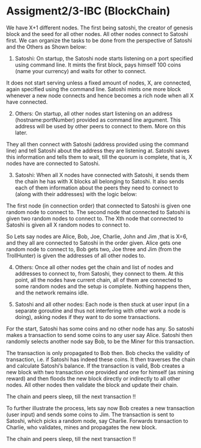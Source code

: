 # Assigment2/3-IBC (BlockChain)
We have X+1 different nodes. The first being satoshi, the creator of genesis block and the seed for all other nodes. All other nodes connect to Satoshi first. We can organize the tasks to be done from the perspective of Satoshi and the Others as Shown below:

1. Satoshi:
On startup, the Satoshi node starts listening on a port specified using command line. It mints the first block, pays himself 100 coins (name your currency) and waits for other to connect.

It does not start serving unless a fixed amount of nodes, X, are connected, again specified using the command line. Satoshi mints one more block whenever a new node connects and hence becomes a rich node when all X have connected.

2. Others:
On startup, all other nodes start listening on an address (hostname:portNumber) provided as command line argument. This address will be used by other peers to connect to them. More on this later.

They all then connect with Satoshi (address provided using the command line) and tell Satoshi about the address they are listening at. Satoshi saves this information and tells them to wait, till the quorum is complete, that is, X nodes have are connected to Satoshi.

3. Satoshi:
When all X nodes have connected with Satoshi, it sends them the chain he has with X blocks all belonging to Satoshi. It also sends each of them information about the peers they need to connect to (along with their addresses) with the logic below:

The first node (in connection order) that connected to Satoshi is given one random node to connect to. The second node that connected to Satoshi is given two random nodes to connect to. The Xth node that connected to Satoshi is given all X random nodes to connect to.

So Lets say nodes are Alice, Bob, Joe, Charlie, John and Jim ,that is X=6, and they all are connected to Satoshi in the order given. Alice gets one random node to connect to, Bob gets two, Joe three and Jim (from the TrollHunter) is given the addresses of all other nodes to.

4. Others:
Once all other nodes get the chain and list of nodes and addresses to connect to, from Satoshi, they connect to them. At this point, all the nodes have current chain, all of them are connected to some random nodes and the setup is complete. Nothing happens then, and the network remains idle.

5. Satoshi and all other nodes:
Each node is then stuck at user input (in a separate goroutine and thus not interfering with other work a node is doing), asking nodes if they want to do some transactions.

For the start, Satoshi has some coins and no other node has any. So satoshi makes a transaction to send some coins to any user say Alice. Satoshi then randomly selects another node say Bob, to be the Miner for this transaction.

The transaction is only propagated to Bob then. Bob checks the validity of transaction, i.e. if Satoshi has indeed these coins. It then traverses the chain and calculate Satoshi’s balance. If the transaction is valid, Bob creates a new block with two transaction one provided and one for himself (as mining reward) and then floods the new block directly or indirectly to all other nodes. All other nodes then validate the block and update their chain.

The chain and peers sleep, till the next transaction !!

To further illustrate the process, lets say now Bob creates a new transaction (user input) and sends some coins to Jim. The transaction is sent to Satoshi, which picks a random node, say Charlie. Forwards transaction to Charlie, who validates, mines and propagates the new block.

The chain and peers sleep, till the next transaction !!
